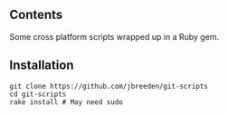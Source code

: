 Contents
--------

Some cross platform scripts wrapped up in a Ruby gem.

Installation
------------

```
git clone https://github.com/jbreeden/git-scripts
cd git-scripts
rake install # May need sudo
```
